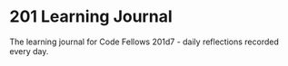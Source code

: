 # 201 Learning Journal

The learning journal for Code Fellows 201d7 - daily reflections recorded every day.
